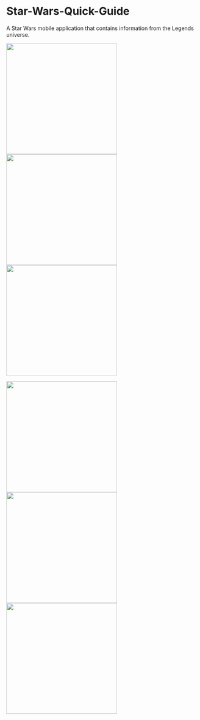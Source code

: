 # Star-Wars-Quick-Guide
A Star Wars mobile application that contains information from the Legends universe.

<p>
  <img src="https://user-images.githubusercontent.com/22731894/79499078-10194380-8033-11ea-90ce-4848fb01efab.jpg" width="290">
  <img src="https://user-images.githubusercontent.com/22731894/79499092-160f2480-8033-11ea-9a0c-65aa4df46e3a.jpg" width="290">
  <img src="https://user-images.githubusercontent.com/22731894/79499097-18717e80-8033-11ea-86e7-1b3ad3d5e269.jpg" width="290">
</p>
<p>
  <img src="https://user-images.githubusercontent.com/22731894/79499103-19a2ab80-8033-11ea-8def-8ab7093b50c4.jpg" width="290">
  <img src="https://user-images.githubusercontent.com/22731894/79499116-1dcec900-8033-11ea-9c2b-51fde6f6fab8.jpg" width="290">
  <img src="https://user-images.githubusercontent.com/22731894/79499128-22937d00-8033-11ea-9735-0e4f072e3131.jpg" width="290">
</p>
